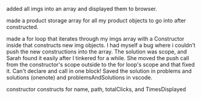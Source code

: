 added all imgs into an array and displayed them to browser.

made a product storage array for all my product objects to go into after constructed.

made a for loop that iterates through my imgs array with a Constructor inside that constructs new img objects. I had myself a bug where i couldn't push the new constructions into the array. The solution was scope, and Sarah found it easily after I tinkered for a while. She moved the push call from the constructor's scope outside to the for loop's scope and that fixed it. Can't declare and call in one block! Saved the solution in problems and solutions (onenote) and problemsAndSolutions in vscode. 

constructor constructs for name, path, totalClicks, and TimesDisplayed